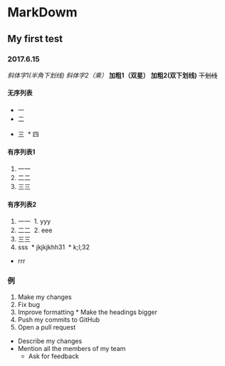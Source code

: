 # MarkDowm 
## My first test
### 2017.6.15 
_斜体字1(半角下划线)_
*斜体字2（乘）*
**加粗1（双星）**
__加粗2(双下划线)__
~~下划线~~
#### 无序列表
+ 一
+ 二
* 三
 * 四
#### 有序列表1
1. 一一
2. 二二
3. 三三
#### 有序列表2
1. 一一
 1. yyy
2. 二二
 2. eee
3. 三三
3. sss
 * jkjkjkhh31
 * k;l;32
  * rrr
 ### 例
1. Make my changes
  1. Fix bug
  2. Improve formatting
    * Make the headings bigger
2. Push my commits to GitHub
3. Open a pull request
  * Describe my changes
  * Mention all the members of my team
    * Ask for feedback
